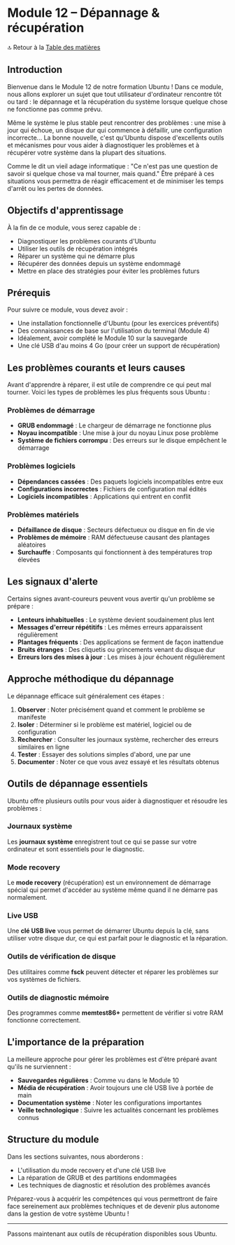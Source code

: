 # Module 12 – Dépannage & récupération

🔝 Retour à la [Table des matières](#table-des-matières)

## Introduction

Bienvenue dans le Module 12 de notre formation Ubuntu ! Dans ce module, nous allons explorer un sujet que tout utilisateur d'ordinateur rencontre tôt ou tard : le dépannage et la récupération du système lorsque quelque chose ne fonctionne pas comme prévu.

Même le système le plus stable peut rencontrer des problèmes : une mise à jour qui échoue, un disque dur qui commence à défaillir, une configuration incorrecte... La bonne nouvelle, c'est qu'Ubuntu dispose d'excellents outils et mécanismes pour vous aider à diagnostiquer les problèmes et à récupérer votre système dans la plupart des situations.

Comme le dit un vieil adage informatique : "Ce n'est pas une question de savoir si quelque chose va mal tourner, mais quand." Être préparé à ces situations vous permettra de réagir efficacement et de minimiser les temps d'arrêt ou les pertes de données.

## Objectifs d'apprentissage

À la fin de ce module, vous serez capable de :
- Diagnostiquer les problèmes courants d'Ubuntu
- Utiliser les outils de récupération intégrés
- Réparer un système qui ne démarre plus
- Récupérer des données depuis un système endommagé
- Mettre en place des stratégies pour éviter les problèmes futurs

## Prérequis

Pour suivre ce module, vous devez avoir :
- Une installation fonctionnelle d'Ubuntu (pour les exercices préventifs)
- Des connaissances de base sur l'utilisation du terminal (Module 4)
- Idéalement, avoir complété le Module 10 sur la sauvegarde
- Une clé USB d'au moins 4 Go (pour créer un support de récupération)

## Les problèmes courants et leurs causes

Avant d'apprendre à réparer, il est utile de comprendre ce qui peut mal tourner. Voici les types de problèmes les plus fréquents sous Ubuntu :

### Problèmes de démarrage
- **GRUB endommagé** : Le chargeur de démarrage ne fonctionne plus
- **Noyau incompatible** : Une mise à jour du noyau Linux pose problème
- **Système de fichiers corrompu** : Des erreurs sur le disque empêchent le démarrage

### Problèmes logiciels
- **Dépendances cassées** : Des paquets logiciels incompatibles entre eux
- **Configurations incorrectes** : Fichiers de configuration mal édités
- **Logiciels incompatibles** : Applications qui entrent en conflit

### Problèmes matériels
- **Défaillance de disque** : Secteurs défectueux ou disque en fin de vie
- **Problèmes de mémoire** : RAM défectueuse causant des plantages aléatoires
- **Surchauffe** : Composants qui fonctionnent à des températures trop élevées

## Les signaux d'alerte

Certains signes avant-coureurs peuvent vous avertir qu'un problème se prépare :

- **Lenteurs inhabituelles** : Le système devient soudainement plus lent
- **Messages d'erreur répétitifs** : Les mêmes erreurs apparaissent régulièrement
- **Plantages fréquents** : Des applications se ferment de façon inattendue
- **Bruits étranges** : Des cliquetis ou grincements venant du disque dur
- **Erreurs lors des mises à jour** : Les mises à jour échouent régulièrement

## Approche méthodique du dépannage

Le dépannage efficace suit généralement ces étapes :

1. **Observer** : Noter précisément quand et comment le problème se manifeste
2. **Isoler** : Déterminer si le problème est matériel, logiciel ou de configuration
3. **Rechercher** : Consulter les journaux système, rechercher des erreurs similaires en ligne
4. **Tester** : Essayer des solutions simples d'abord, une par une
5. **Documenter** : Noter ce que vous avez essayé et les résultats obtenus

## Outils de dépannage essentiels

Ubuntu offre plusieurs outils pour vous aider à diagnostiquer et résoudre les problèmes :

### Journaux système
Les **journaux système** enregistrent tout ce qui se passe sur votre ordinateur et sont essentiels pour le diagnostic.

### Mode recovery
Le **mode recovery** (récupération) est un environnement de démarrage spécial qui permet d'accéder au système même quand il ne démarre pas normalement.

### Live USB
Une **clé USB live** vous permet de démarrer Ubuntu depuis la clé, sans utiliser votre disque dur, ce qui est parfait pour le diagnostic et la réparation.

### Outils de vérification de disque
Des utilitaires comme **fsck** peuvent détecter et réparer les problèmes sur vos systèmes de fichiers.

### Outils de diagnostic mémoire
Des programmes comme **memtest86+** permettent de vérifier si votre RAM fonctionne correctement.

## L'importance de la préparation

La meilleure approche pour gérer les problèmes est d'être préparé avant qu'ils ne surviennent :

- **Sauvegardes régulières** : Comme vu dans le Module 10
- **Média de récupération** : Avoir toujours une clé USB live à portée de main
- **Documentation système** : Noter les configurations importantes
- **Veille technologique** : Suivre les actualités concernant les problèmes connus

## Structure du module

Dans les sections suivantes, nous aborderons :
- L'utilisation du mode recovery et d'une clé USB live
- La réparation de GRUB et des partitions endommagées
- Les techniques de diagnostic et résolution des problèmes avancés

Préparez-vous à acquérir les compétences qui vous permettront de faire face sereinement aux problèmes techniques et de devenir plus autonome dans la gestion de votre système Ubuntu !

---

Passons maintenant aux outils de récupération disponibles sous Ubuntu.
